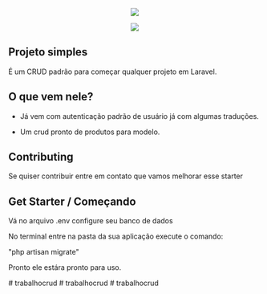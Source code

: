 <p align="center"><img src="https://laravel.com/assets/img/components/logo-laravel.svg"></p>
<p align="center"><img src="http://vhcode.com.br/assets/img/logo.png"></p>



## Projeto simples

É um CRUD padrão para começar qualquer projeto em Laravel.


## O que vem nele?

- Já vem com autenticação padrão de usuário já com algumas traduções.

- Um crud pronto de produtos para modelo.

## Contributing

Se quiser contribuir entre em contato que vamos melhorar esse starter

## Get Starter / Começando

Vá no arquivo .env configure seu banco de dados

No terminal entre na pasta da sua aplicação execute o comando:

"php artisan migrate"

Pronto ele estára pronto para uso.

#   t r a b a l h o c r u d  
 #   t r a b a l h o c r u d  
 #   t r a b a l h o c r u d  
 